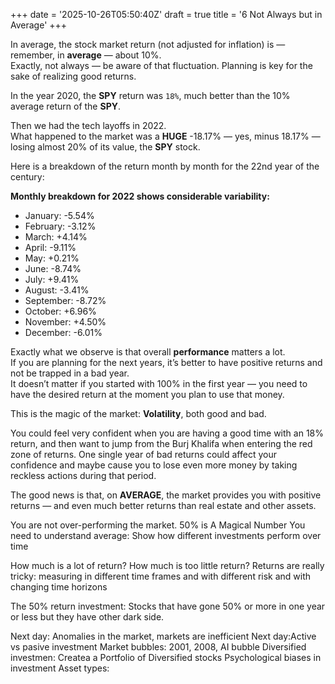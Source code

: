 +++
date = '2025-10-26T05:50:40Z'
draft = true
title = '6 Not Always but in Average'
+++

In average, the stock market return (not adjusted for inflation) is — remember, in **average** — about 10%.  
Exactly, not always — be aware of that fluctuation. Planning is key for the sake of realizing good returns.  

In the year 2020, the **SPY** return was `18%`, much better than the 10% average return of the **SPY**.  

Then we had the tech layoffs in 2022.  
What happened to the market was a **HUGE** -18.17% — yes, minus 18.17% — losing almost 20% of its value, the **SPY** stock.  

Here is a breakdown of the return month by month for the 22nd year of the century:  

**Monthly breakdown for 2022 shows considerable variability:**  
- January: -5.54%  
- February: -3.12%  
- March: +4.14%  
- April: -9.11%  
- May: +0.21%  
- June: -8.74%  
- July: +9.41%  
- August: -3.41%  
- September: -8.72%  
- October: +6.96%  
- November: +4.50%  
- December: -6.01%  

Exactly what we observe is that overall **performance** matters a lot.  
If you are planning for the next years, it’s better to have positive returns and not be trapped in a bad year.  
It doesn’t matter if you started with 100% in the first year — you need to have the desired return at the moment you plan to use that money.  

This is the magic of the market: **Volatility**, both good and bad.  

You could feel very confident when you are having a good time with an 18% return, and then want to jump from the Burj Khalifa when entering the red zone of returns. One single year of bad returns could affect your confidence and maybe cause you to lose even more money by taking reckless actions during that period.  

The good news is that, on **AVERAGE**, the market provides you with positive returns — and even much better returns than real estate and other assets.  

You are not over-performing the market. 
50% is A Magical Number
You need to understand average: Show how different investments perform over time 

How much is a lot of return?
How much is too little return?
Returns are really tricky: measuring in different time frames and with different risk and with changing time horizons 


The 50% return  investment: Stocks that have gone 50% or more in one year or less but they have other dark side.

Next day: Anomalies in the market, markets are inefficient
Next day:Active vs pasive investment 
Market bubbles: 2001, 2008, AI bubble 
Diversified investmen: Createa a Portfolio of Diversified stocks
Psychological biases in investment
Asset types: